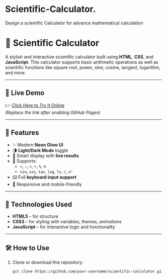 # Scientific-Calculator.
Design a scientific Calculator for advance mathematical calculation
# 🔢 Scientific Calculator

A stylish and interactive scientific calculator built using **HTML**, **CSS**, and **JavaScript**. This calculator supports basic arithmetic operations as well as scientific functions like square root, power, sine, cosine, tangent, logarithm, and more.

---

## 🚀 Live Demo

👉 [Click Here to Try It Online](https://your-username.github.io/scientific-calculator)  
_(Replace the link after enabling GitHub Pages)_

---

## 🎯 Features

- ✨ Modern **Neon Glow UI**
- 🌗 **Light/Dark Mode** toggle
- 🧠 Smart display with **live results**
- 🔢 Supports:
  - `+`, `−`, `×`, `÷`, `%`, `π`
  - `sin`, `cos`, `tan`, `log`, `ln`, `√`, `xʸ`
- ⌨️ Full **keyboard input support**
- 📱 Responsive and mobile-friendly

---

## 📁 Technologies Used

- **HTML5** – for structure  
- **CSS3** – for styling with variables, themes, animations  
- **JavaScript** – for interactive logic and functionality

---

## 🛠️ How to Use

1. Clone or download this repository:
   ```bash
   git clone https://github.com/your-username/scientific-calculator.git

